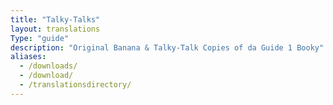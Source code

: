 ```yaml
---
title: "Talky-Talks"
layout: translations
Type: "guide"
description: "Original Banana & Talky-Talk Copies of da Guide 1 Booky"
aliases:
  - /downloads/
  - /download/
  - /translationsdirectory/
---
```

